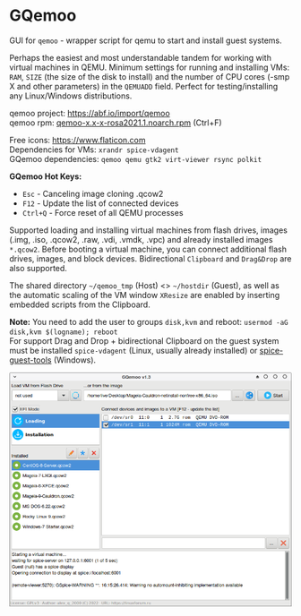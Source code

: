 # GQemoo
GUI for `qemoo` - wrapper script for qemu to start and install guest systems.  
  
Perhaps the easiest and most understandable tandem for working with virtual machines in QEMU. Minimum settings for running and installing VMs: `RAM`, `SIZE` (the size of the disk to install) and the number of CPU cores (-smp X and other parameters) in the `QEMUADD` field. Perfect for testing/installing any Linux/Windows distributions.  
  
qemoo project: https://abf.io/import/qemoo  
qemoo rpm: [qemoo-x.x-x-rosa2021.1.noarch.rpm](https://mirror.yandex.ru/rosa/rosa2021.1/repository/x86_64/contrib/release) (Ctrl+F)  
  
Free icons: https://www.flaticon.com  
Dependencies for VMs: `xrandr spice-vdagent`  
GQemoo dependencies: `qemoo qemu gtk2 virt-viewer rsync polkit`  
  
**GQemoo Hot Keys:**
+ `Esc` - Canceling image cloning .qcow2  
+ `F12` - Update the list of connected devices
+ `Ctrl+Q` - Force reset of all QEMU processes
  
Supported loading and installing virtual machines from flash drives, images (.img, .iso, .qcow2, .raw, .vdi, .vmdk, .vpc) and already installed images `*.qcow2`. Before booting a virtual machine, you can connect additional flash drives, images, and block devices. Bidirectional `Clipboard` and `Drag&Drop` are also supported.  
  
The shared directory `~/qemoo_tmp` (Host) <> `~/hostdir` (Guest), as well as the automatic scaling of the VM window `XResize` are enabled by inserting embedded scripts from the Clipboard.
  
**Note:** You need to add the user to groups `disk,kvm` and reboot: `usermod -aG disk,kvm $(logname); reboot`  
For support Drag and Drop + bidirectional Clipboard on the guest system must be installed `spice-vdagent` (Linux, usually already installed) or [spice-guest-tools](https://www.spice-space.org/download/windows/spice-guest-tools/spice-guest-tools-latest.exe) (Windows).  
  
![](https://github.com/AKotov-dev/gqemoo/blob/main/ScreenShot8.png)
